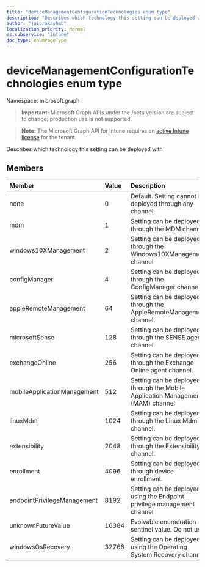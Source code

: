```yaml
---
title: "deviceManagementConfigurationTechnologies enum type"
description: "Describes which technology this setting can be deployed with"
author: "jaiprakashmb"
localization_priority: Normal
ms.subservice: "intune"
doc_type: enumPageType
---
```


# deviceManagementConfigurationTechnologies enum type

Namespace: microsoft.graph

> **Important:** Microsoft Graph APIs under the /beta version are subject to change; production use is not supported.

> **Note:** The Microsoft Graph API for Intune requires an [active Intune license](https://go.microsoft.com/fwlink/?linkid=839381) for the tenant.

Describes which technology this setting can be deployed with

## Members
|Member|Value|Description|
|:---|:---|:---|
|none|0|Default. Setting cannot be deployed through any channel.|
|mdm|1|Setting can be deployed through the MDM channel.|
|windows10XManagement|2|Setting can be deployed through the Windows10XManagement channel|
|configManager|4|Setting can be deployed through the ConfigManager channel.|
|appleRemoteManagement|64|Setting can be deployed through the AppleRemoteManagement channel.|
|microsoftSense|128|Setting can be deployed through the SENSE agent channel.|
|exchangeOnline|256|Setting can be deployed through the Exchange Online agent channel.|
|mobileApplicationManagement|512|Setting can be deployed through the Mobile Application Management (MAM) channel|
|linuxMdm|1024|Setting can be deployed through the Linux Mdm channel.|
|extensibility|2048|Setting can be deployed through the Extensibility channel.|
|enrollment|4096|Setting can be deployed through device enrollment.|
|endpointPrivilegeManagement|8192|Setting can be deployed using the Endpoint privilege management channel|
|unknownFutureValue|16384|Evolvable enumeration sentinel value. Do not use.|
|windowsOsRecovery|32768|Setting can be deployed using the Operating System Recovery channel|